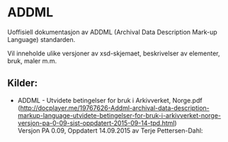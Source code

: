 # ADDML

Uoffisiell dokumentasjon av ADDML (Archival Data Description Mark-up Language) standarden.

Vil inneholde ulike versjoner av xsd-skjemaet, beskrivelser av elementer, bruk, maler m.m.


## Kilder: 
* ADDML - Utvidete betingelser for bruk i Arkivverket, Norge.pdf (http://docplayer.me/19767626-Addml-archival-data-description-markup-language-utvidete-betingelser-for-bruk-i-arkivverket-norge-versjon-pa-0-09-sist-oppdatert-2015-09-14-tpd.html)<br>Versjon PA 0.09, Oppdatert 14.09.2015 av Terje Pettersen-Dahl: